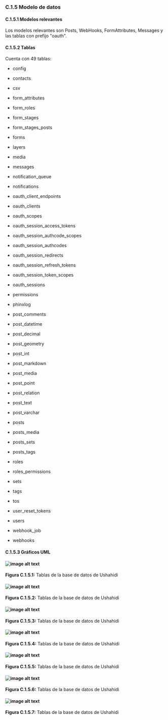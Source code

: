 ### C.1.5 Modelo de datos

#### C.1.5.1 Modelos relevantes

Los modelos relevantes son Posts, WebHooks, FormAttributes, Messages y las tablas con prefijo "oauth".

#### C.1.5.2 Tablas

Cuenta con 49 tablas:

* config                  	 

* contacts                	 

* csv                     	 

* form_attributes         	 

* form_roles              	 

* form_stages             	 

* form_stages_posts       	 

* forms                   	 

* layers                  	 

* media                   	 

* messages                	 

* notification_queue      	 

* notifications           	 

* oauth_client_endpoints  	 

* oauth_clients           	 

* oauth_scopes            	 

* oauth_session_access_tokens  

* oauth_session_authcode_scopes

* oauth_session_authcodes 	 

* oauth_session_redirects 	 

* oauth_session_refresh_tokens

* oauth_session_token_scopes   

* oauth_sessions          	 

* permissions             	 

* phinxlog                	 

* post_comments           	 

* post_datetime           	 

* post_decimal            	 

* post_geometry           	 

* post_int                	 

* post_markdown           	 

* post_media              	 

* post_point              	 

* post_relation           	 

* post_text               	 

* post_varchar            	 

* posts                   	 

* posts_media             	 

* posts_sets              	 

* posts_tags              	 

* roles                   	 

* roles_permissions       	 

* sets                    	 

* tags                    	 

* tos                     	 

* user_reset_tokens       	 

* users                   	 

* webhook_job             	 

* webhooks                	 

#### C.1.5.3 Gráficos UML

#### ![image alt text](image_3.png)

**Figura C.1.5.1:** Tablas de la base de datos de Ushahidi

#### ![image alt text](image_4.png)

**Figura C.1.5.2:** Tablas de la base de datos de Ushahidi

#### ![image alt text](image_5.png)

**Figura C.1.5.3:** Tablas de la base de datos de Ushahidi

#### ![image alt text](image_6.png)

**Figura C.1.5.4:** Tablas de la base de datos de Ushahidi

#### ![image alt text](image_7.png)

**Figura C.1.5.5:** Tablas de la base de datos de Ushahidi

#### ![image alt text](image_8.png)

**Figura C.1.5.6:** Tablas de la base de datos de Ushahidi

#### ![image alt text](image_9.png)

**Figura C.1.5.7:** Tablas de la base de datos de Ushahidi


